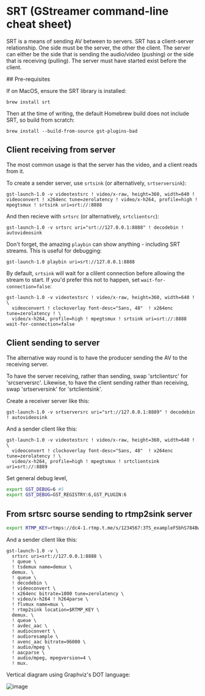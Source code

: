 # SRT (GStreamer command-line cheat sheet)

SRT is a means of sending AV between to servers.
SRT has a client-server relationship. One side must be the server, the other the client.
The server can either be the side that is sending the audio/video (pushing) or the side that is
receiving (pulling). The server must have started exist before the client.

## Pre-requisites

If on MacOS, ensure the SRT library is installed:

```
brew install srt
```

Then at the time of writing, the default Homebrew build does not include SRT, so build from scratch:

```
brew install --build-from-source gst-plugins-bad
```

## Client receiving from server

The most common usage is that the server has the video, and a client reads from it.

To create a sender server, use `srtsink` (or alternatively, `srtserversink`):

```
gst-launch-1.0 -v videotestsrc ! video/x-raw, height=360, width=640 ! videoconvert ! x264enc tune=zerolatency ! video/x-h264, profile=high ! mpegtsmux ! srtsink uri=srt://:8888
```

And then recieve with `srtsrc`  (or alternatively, `srtclientsrc`):

```
gst-launch-1.0 -v srtsrc uri="srt://127.0.0.1:8888" ! decodebin ! autovideosink
```

Don't forget, the amazing `playbin` can show anything - including SRT streams. This is useful for debugging:

```
gst-launch-1.0 playbin uri=srt://127.0.0.1:8888
```

By default, `srtsink` will wait for a clilent   connection before allowing the stream to start. If you'd prefer this not to happen, set `wait-for-connection=false`:

```
gst-launch-1.0 -v videotestsrc ! video/x-raw, height=360, width=640 ! \
  videoconvert ! clockoverlay font-desc="Sans, 48"  ! x264enc tune=zerolatency ! \
  video/x-h264, profile=high ! mpegtsmux ! srtsink uri=srt://:8888 wait-for-connection=false
```

## Client sending to server

The alternative way round is to have the producer sending the AV to the receiving server.

To have the server receiving, rather than sending, swap 'srtclientsrc' for 'srcserversrc'.
Likewise, to have the client sending rather than receiving, swap 'srtserversink' for 'srtclientsink'.

Create a receiver server like this:

```
gst-launch-1.0 -v srtserversrc uri="srt://127.0.0.1:8889" ! decodebin ! autovideosink
```

And a sender client like this:

```
gst-launch-1.0 -v videotestsrc ! video/x-raw, height=360, width=640 ! \
  videoconvert ! clockoverlay font-desc="Sans, 48"  ! x264enc tune=zerolatency ! \
  video/x-h264, profile=high ! mpegtsmux ! srtclientsink uri=srt://:8889
```

Set general debug level,

```sh
export GST_DEBUG=6 #5
export GST_DEBUG=GST_REGISTRY:6,GST_PLUGIN:6
```


## From srtsrc sourse sending to rtmp2sink server

```sh
export RTMP_KEY=rtmps://dc4-1.rtmp.t.me/s/1234567:3TS_exampleF5bhS784Bw
```

And a sender client like this:

```
gst-launch-1.0 -v \
  srtsrc uri=srt://127.0.0.1:8888 \
  ! queue \
  ! tsdemux name=demux \
  demux. \
  ! queue \
  ! decodebin \
  ! videoconvert \
  ! x264enc bitrate=1000 tune=zerolatency \
  ! video/x-h264 ! h264parse \
  ! flvmux name=mux \
  ! rtmp2sink location=$RTMP_KEY \
  demux. \
  ! queue \
  ! avdec_aac \
  ! audioconvert \
  ! audioresample \
  ! avenc_aac bitrate=96000 \
  ! audio/mpeg \
  ! aacparse \
  ! audio/mpeg, mpegversion=4 \
  ! mux.
```
Vertical diagram using Graphviz's DOT language:

![image](https://github.com/drunkod/gst-notes-livestream/assets/9677471/159f871d-6097-46eb-9698-625c940d9ae1)
